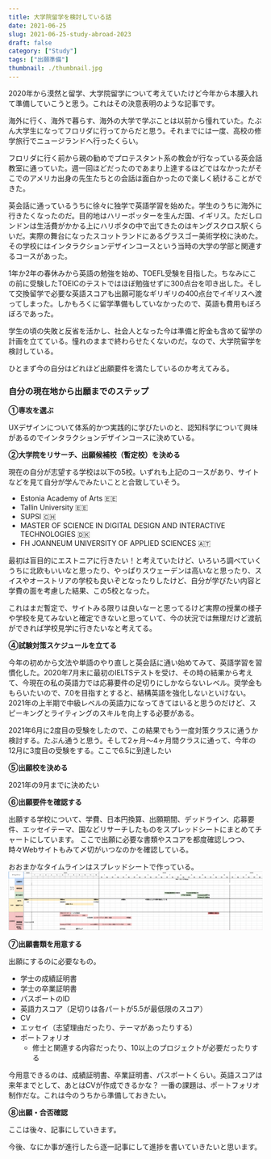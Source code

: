 ```yaml
---
title: 大学院留学を検討している話
date: 2021-06-25
slug: 2021-06-25-study-abroad-2023
draft: false
category: ["Study"]
tags: ["出願準備"]
thumbnail: ./thumbnail.jpg
---
```


2020年から漠然と留学、大学院留学について考えていたけど今年から本腰入れて準備していこうと思う。これはその決意表明のような記事です。


海外に行く、海外で暮らす、海外の大学で学ぶことは以前から憧れていた。たぶん大学生になってフロリダに行ってからだと思う。それまでには一度、高校の修学旅行でニュージランドへ行ったくらい。

フロリダに行く前から親の勧めでプロテスタント系の教会が行なっている英会話教室に通っていた。週一回ほどだったのであまり上達するほどではなかったがそこでのアメリカ出身の先生たちとの会話は面白かったので楽しく続けることができた。

英会話に通っているうちに徐々に独学で英語学習を始めた。学生のうちに海外に行きたくなったのだ。目的地はハリーポッターを生んだ国、イギリス。ただしロンドンは生活費がかかる上にハリポタの中で出てきたのはキングスクロス駅くらいだ。実際の舞台になったスコットランドにあるグラスゴー美術学校に決めた。その学校にはインタラクションデザインコースという当時の大学の学部と関連するコースがあった。

1年か2年の春休みから英語の勉強を始め、TOEFL受験を目指した。ちなみにこの前に受験したTOEICのテストではほぼ勉強せずに300点台を叩き出した。そして交換留学で必要な英語スコアも出願可能なギリギリの400点台でイギリスへ渡ってしまった。しかもろくに留学準備もしていなかったので、英語も費用もぼろぼろであった。

学生の頃の失敗と反省を活かし、社会人となった今は準備と貯金も含めて留学の計画を立てている。憧れのままで終わらせたくないのだ。なので、大学院留学を検討している。

ひとまず今の自分はどれほど出願要件を満たしているのか考えてみる。

### 自分の現在地から出願までのステップ

**①専攻を選ぶ**

UXデザインについて体系的かつ実践的に学びたいのと、認知科学について興味があるのでインタラクションデザインコースに決めている。

**②大学院をリサーチ、出願候補校（暫定校）を決める**

現在の自分が志望する学校は以下の5校。いずれも上記のコースがあり、サイトなどを見て自分が学んでみたいことと合致していそう。

- Estonia Academy of Arts 🇪🇪
- Tallin University 🇪🇪
- SUPSI 🇨🇭
- MASTER OF SCIENCE IN DIGITAL DESIGN AND INTERACTIVE TECHNOLOGIES 🇩🇰
- FH JOANNEUM UNIVERSITY OF APPLIED SCIENCES 🇦🇹

最初は盲目的にエストニアに行きたい！と考えていたけど、いろいろ調べていくうちに北欧もいいなと思ったり、やっぱりスウェーデンは高いなと思ったり、スイスやオーストリアの学校も良いぞとなったりしたけど、自分が学びたい内容と学費の面を考慮した結果、この5校となった。

これはまだ暫定で、サイトみる限りは良いなーと思ってるけど実際の授業の様子や学校を見てみないと確定できないと思っていて、今の状況では無理だけど渡航ができれば学校見学に行きたいなと考えてる。

**④試験対策スケジュールを立てる**

今年の初めから文法や単語のやり直しと英会話に通い始めてみて、英語学習を習慣化した。2020年7月末に最初のIELTSテストを受け、その時の結果から考えて、今現在の私の英語力では応募要件の足切りにしかならないレベル。奨学金ももらいたいので、7.0を目指すとすると、結構英語を強化しないといけない。2021年の上半期で中級レベルの英語力になってきてはいると思うのだけど、スピーキングとライティングのスキルを向上する必要がある。

2021年6月に2度目の受験をしたので、この結果でもう一度対策クラスに通うか検討する。たぶん通うと思う。そして2ヶ月〜4ヶ月間クラスに通って、今年の12月に3度目の受験をする。ここで6.5に到達したい

**⑤出願校を決める**

2021年の9月までに決めたい

**⑥出願要件を確認する**

出願する学校について、学費、日本円換算、出願期間、デッドライン、応募要件、エッセイテーマ、国などリサーチしたものをスプレッドシートにまとめてチャートにしています。
ここで出願に必要な書類やスコアを都度確認しつつ、時々Webサイトもみて〆切がいつなのかを確認している。

おおまかなタイムラインはスプレッドシートで作っている。
![timeline](./studyAbroad-schedule.png)


**⑦出願書類を用意する**

出願にするのに必要なもの。

- 学士の成績証明書
- 学士の卒業証明書
- パスポートのID
- 英語力スコア（足切りは各パートが5.5が最低限のスコア）
- CV
- エッセイ（志望理由だったり、テーマがあったりする）
- ポートフォリオ
  - 修士と関連する内容だったり、10以上のプロジェクトが必要だったりする

今用意できるのは、成績証明書、卒業証明書、パスポートくらい。英語スコアは来年までとして、あとはCVが作成できるかな？
一番の課題は、ポートフォリオ制作だな。これは今のうちから準備しておきたい。

**⑧出願・合否確認**

ここは後々、記事にしていきます。


今後、なにか事が進行したら逐一記事にして進捗を書いていきたいと思います。
